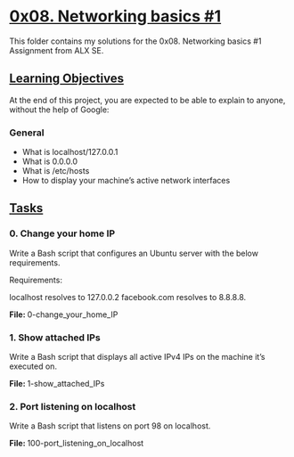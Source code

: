# <u>0x08. Networking basics #1</u>

This folder contains my solutions for the 0x08. Networking basics #1 Assignment from ALX SE.

## <u>Learning Objectives</u>
At the end of this project, you are expected to be able to explain to anyone, without the help of Google:

### General
- What is localhost/127.0.0.1
- What is 0.0.0.0
- What is /etc/hosts
- How to display your machine’s active network interfaces

## <u>Tasks</u>

### 0. Change your home IP

Write a Bash script that configures an Ubuntu server with the below requirements.

Requirements:

localhost resolves to 127.0.0.2
facebook.com resolves to 8.8.8.8.

<b>File: </b> 0-change_your_home_IP


### 1. Show attached IPs

Write a Bash script that displays all active IPv4 IPs on the machine it’s executed on.

<b>File: </b> 1-show_attached_IPs


### 2. Port listening on localhost

Write a Bash script that listens on port 98 on localhost.

<b>File: </b> 100-port_listening_on_localhost

